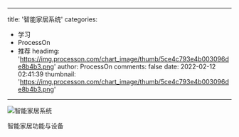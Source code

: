 
---
title: '智能家居系统'
categories: 
 - 学习
 - ProcessOn
 - 推荐
headimg: 'https://img.processon.com/chart_image/thumb/5ce4c793e4b003096de8b4b3.png'
author: ProcessOn
comments: false
date: 2022-02-12 02:41:39
thumbnail: 'https://img.processon.com/chart_image/thumb/5ce4c793e4b003096de8b4b3.png'
---

<div>   
<img class="thumb" alt="智能家居系统" src="https://img.processon.com/chart_image/thumb/5ce4c793e4b003096de8b4b3.png" referrerpolicy="no-referrer">
<p>智能家居功能与设备</p>  
</div>
            
